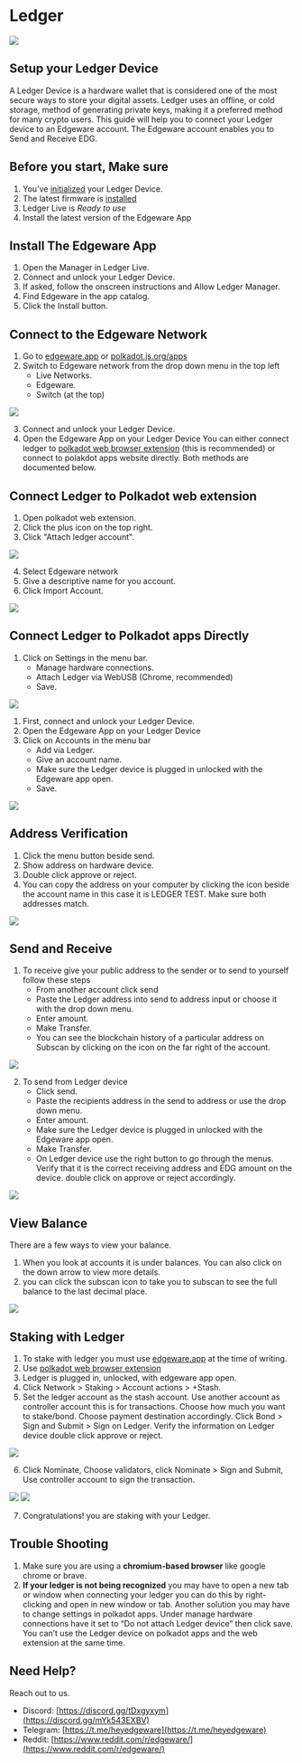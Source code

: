 # Ledger

[![](https://user-images.githubusercontent.com/32852637/130520903-caedf8d6-6119-4cbe-b81f-b2bd623d4855.png)](https://www.youtube.com/watch?v=htSRCmd9riE)

## Setup your Ledger Device

A Ledger Device is a hardware wallet that is considered one of the most secure ways to store your digital assets. Ledger uses an offline, or cold storage, method of generating private keys, making it a preferred method for many crypto users. This guide will help you to connect your Ledger device to an Edgeware account. The Edgeware account enables you to Send and Receive EDG.

## Before you start, Make sure

1. You’ve [initialized](https://support.ledger.com/hc/en-us/articles/360000613793?docs=true) your Ledger Device.
2. The latest firmware is [installed](https://support.ledger.com/hc/en-us/articles/360002731113?docs=true)
3. Ledger Live is _Ready to use_
4. Install the latest version of the Edgeware App

## Install The Edgeware App

1. Open the Manager in Ledger Live.
2. Connect and unlock your Ledger Device.
3. If asked, follow the onscreen instructions and Allow Ledger Manager.
4. Find Edgeware in the app catalog.
5. Click the Install button.

## Connect to the Edgeware Network

1. Go to [edgeware.app](https://edgeware.app) or [polkadot.js.org/apps](https://polkadot.js.org/apps/#/explorer)
2. Switch to Edgeware network from the drop down menu in the top left
   - Live Networks.
   - Edgeware.
   - Switch (at the top)

![](../../.gitbook/assets/EDGnetwork.png)

3. Connect and unlock your Ledger Device.
4. Open the Edgeware App on your Ledger Device
   You can either connect ledger to [polkadot web browser extension](https://polkadot.js.org/extension/) (this is recommended) or connect to polakdot apps website directly. Both methods are documented below.

## Connect Ledger to Polkadot web extension

1. Open polkadot web extension.
2. Click the plus icon on the top right.
3. Click "Attach ledger account".

![](../../.gitbook/assets/ledger-webex1.png)

4. Select Edgeware network
5. Give a descriptive name for you account.
6. Click Import Account.

![](../../.gitbook/assets/ledger-webex2.png)

## Connect Ledger to Polkadot apps Directly

1. Click on Settings in the menu bar.
   - Manage hardware connections.
   - Attach Ledger via WebUSB (Chrome, recommended)
   - Save.

![](../../.gitbook/assets/2.png)

1. First, connect and unlock your Ledger Device.
2. Open the Edgeware App on your Ledger Device
3. Click on Accounts in the menu bar
   - Add via Ledger.
   - Give an account name.
   - Make sure the Ledger device is plugged in unlocked with the Edgeware app open.
   - Save.

![](../../.gitbook/assets/3.png)

## Address Verification

1. Click the menu button beside send.
2. Show address on hardware device.
3. Double click approve or reject.
4. You can copy the address on your computer by clicking the icon beside the account name in this case it is LEDGER TEST. Make sure both addresses match.

![](../../.gitbook/assets/4.png)

## Send and Receive

1. To receive give your public address to the sender or to send to yourself follow these steps
   - From another account click send
   - Paste the Ledger address into send to address input or choose it with the drop down menu.
   - Enter amount.
   - Make Transfer.
   - You can see the blockchain history of a particular address on Subscan by clicking on the icon on the far right of the account.

![](../../.gitbook/assets/5.png)

2. To send from Ledger device
   - Click send.
   - Paste the recipients address in the send to address or use the drop down menu.
   - Enter amount.
   - Make sure the Ledger device is plugged in unlocked with the Edgeware app open.
   - Make Transfer.
   - On Ledger device use the right button to go through the menus. Verify that it is the correct receiving address and EDG amount on the device. double click on approve or reject accordingly.

![](<../../.gitbook/assets/6 (3).png>)

## View Balance

There are a few ways to view your balance.

1.  When you look at accounts it is under balances. You can also click on the down arrow to view more details.
2.  you can click the subscan icon to take you to subscan to see the full balance to the last decimal place.

![](https://files.gitbook.com/v0/b/gitbook-x-prod.appspot.com/o/spaces%2F-MWyXA0bgrUw7ynlH_ge%2Fuploads%2FgGA0MAnQmocYOYpXFoiA%2Fview-balance.png?alt=media&token=b5553601-50e8-4bb7-b1bb-b8923577df60)

## Staking with Ledger

1. To stake with ledger you must use [edgeware.app](https://edgeware.app) at the time of writing.
2. Use [polkadot web browser extension](https://polkadot.js.org/extension/)
3. Ledger is plugged in, unlocked, with edgeware app open.
4. Click Network > Staking > Account actions > +Stash.
5. Set the ledger account as the stash account. Use another account as controller account this is for transactions. Choose how much you want to stake/bond. Choose payment destination accordingly. Click Bond > Sign and Submit > Sign on Ledger. Verify the information on Ledger device double click approve or reject.

![](../../.gitbook/assets/Ledger-bond.png)

6. Click Nominate, Choose validators, click Nominate > Sign and Submit, Use controller account to sign the transaction.

![](../../.gitbook/assets/Nominate.png)
![](../../.gitbook/assets/Ledger-nominate.png)

7. Congratulations! you are staking with your Ledger.

## Trouble Shooting

1. Make sure you are using a **chromium-based browser** like google chrome or brave.
2. **If your ledger is not being recognized** you may have to open a new tab or window when connecting your ledger you can do this by right-clicking and open in new window or tab. Another solution you may have to change settings in polkadot apps. Under manage hardware connections have it set to “Do not attach Ledger device” then click save. You can’t use the Ledger device on polkadot apps and the web extension at the same time.

## Need Help?

Reach out to us.

- Discord: [https://discord.gg/tDxgyxym](https://discord.gg/mYk543EXBV)
- Telegram: [https://t.me/heyedgeware](https://t.me/heyedgeware)
- Reddit: [https://www.reddit.com/r/edgeware/](https://www.reddit.com/r/edgeware/)
